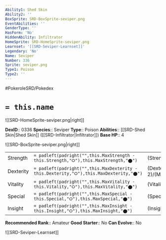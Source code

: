 ```yaml
---
Ability1: Shed Skin
Ability2: ''
BoxSprite: SRD-BoxSprite-seviper.png
EventAbilities: ''
GenderType: ''
HasForm: 'No'
HiddenAbility: Infiltrator
HomeSprite: SRD-HomeSprite-seviper.png
Learnset: '[[SRD-Seviper-Learnset]]'
Legendary: 'No'
Name: Seviper
Number: 336
Sprite: seviper.png
Type1: Poison
Type2: ''
---
```


#PokeroleSRD/Pokedex

# `= this.name`

![[SRD-HomeSprite-seviper.png|right]]

**DexID**:: 0336
**Species**:: Seviper
**Type**:: Poison
**Abilities**:: [[SRD-Shed Skin|Shed Skin]] ([[SRD-Infiltrator|Infiltrator]])
**Base HP**:: 4

![[SRD-BoxSprite-seviper.png|right]]

|           |                                                                                        |                                          |
| --------- | -------------------------------------------------------------------------------------- | ---------------------------------------- |
| Strength  | `= padleft(padright("",this.MaxStrength - this.Strength,"⭘"),this.MaxStrength,"⬤")`    | (Strength::3)/(MaxStrength::6)   |
| Dexterity | `= padleft(padright("",this.MaxDexterity - this.Dexterity,"⭘"),this.MaxDexterity,"⬤")` | (Dexterity:: 2)/(MaxDexterity::4) |
| Vitality  | `= padleft(padright("",this.MaxVitality - this.Vitality,"⭘"),this.MaxVitality,"⬤")`    | (Vitality::2)/(MaxVitality::4)   |
| Special   | `= padleft(padright("",this.MaxSpecial - this.Special,"⭘"),this.MaxSpecial,"⬤")`       | (Special::3)/(MaxSpecial::6)     |
| Insight   | `= padleft(padright("",this.MaxInsight - this.Insight,"⭘"),this.MaxInsight,"⬤")`       | (Insight::2)/(MaxInsight::4)     |

**Recommended Rank**:: Amateur
**Good Starter**:: No
**Can Evolve**:: No

![[SRD-Seviper-Learnset]]